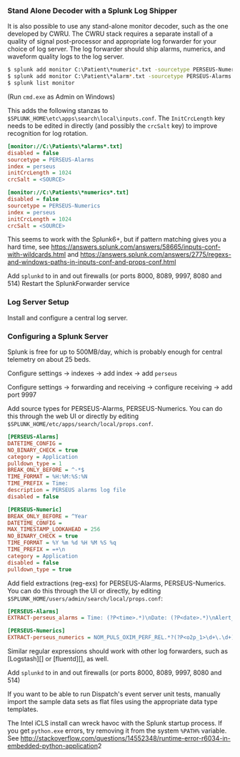 ### Stand Alone Decoder with a Splunk Log Shipper

It is also possible to use any stand-alone monitor decoder, such as the one developed by CWRU.  The CWRU stack requires a separate install of a quality of signal post-processor and appropriate log forwarder for your choice of log server.  The log forwarder should ship alarms, numerics, and waveform quality logs to the log server.  

```bash
$ splunk add monitor C:\Patient\*numeric*.txt -sourcetype PERSEUS-Numerics -index perseus
$ splunk add monitor C:\Patient\*alarm*.txt -sourcetype PERSEUS-Alarms -index perseus
$ splunk list monitor
```

(Run `cmd.exe` as Admin on Windows)

This adds the following stanzas to `$SPLUNK_HOME\etc\apps\search\local\inputs.conf`.  The `InitCrcLength` key needs to be edited in directly (and possibly the `crcSalt` key) to improve recognition for log rotation.

```ini
[monitor://C:\Patients\*alarms*.txt]
disabled = false
sourcetype = PERSEUS-Alarms
index = perseus
initCrcLength = 1024
crcSalt = <SOURCE>

[monitor://C:\Patients\*numerics*.txt]
disabled = false
sourcetype = PERSEUS-Numerics
index = perseus
initCrcLength = 1024
crcSalt = <SOURCE>
```

This seems to work with the Splunk6+, but if pattern matching gives you a hard time, see <https://answers.splunk.com/answers/58665/inputs-conf-with-wildcards.html> and <https://answers.splunk.com/answers/2775/regexs-and-windows-paths-in-inputs-conf-and-props-conf.html>

Add `splunkd` to in and out firewalls (or ports 8000, 8089, 9997, 8080 and 514)
Restart the SplunkForwarder service

### Log Server Setup

Install and configure a central log server.  

### Configuring a Splunk Server

Splunk is free for up to 500MB/day, which is probably enough for central telemetry on about 25 beds.  

Configure settings -> indexes -> add index -> add `perseus`

Configure settings -> forwarding and receiving -> configure receiving -> add port 9997

Add source types for PERSEUS-Alarms, PERSEUS-Numerics.  You can do this through the web UI or directly by editing `$SPLUNK_HOME/etc/apps/search/local/props.conf`.
 
```ini
[PERSEUS-Alarms]
DATETIME_CONFIG = 
NO_BINARY_CHECK = true
category = Application
pulldown_type = 1
BREAK_ONLY_BEFORE = ^-*$
TIME_FORMAT = %H:%M:%S:%N
TIME_PREFIX = Time:
description = PERSEUS alarms log file
disabled = false

[PERSEUS-Numeric]
BREAK_ONLY_BEFORE = ^Year
DATETIME_CONFIG = 
MAX_TIMESTAMP_LOOKAHEAD = 256
NO_BINARY_CHECK = true
TIME_FORMAT = %Y %m %d %H %M %S %q
TIME_PREFIX = =+\n
category = Application
disabled = false
pulldown_type = true
```

Add field extractions (reg-exs) for PERSEUS-Alarms, PERSEUS-Numerics.  You can do this through the UI or directly, by editing `$SPLUNK_HOME/users/admin/search/local/props.conf`:
 
 ```ini
[PERSEUS-Alarms]
EXTRACT-perseus_alarms = Time: (?P<time>.*)\nDate: (?P<date>.*)\nAlert_source: (?P<alert_src>.*)\nAlert_code: (?P<alert_code>.*)\nAlert_type: (?P<alert_type>.*)\nAlert_state: (?P<alert_state>.*)\nAlert_flags: (?P<alert_flags>.*)\nAlert_message: (?P<alert_msg>.*)

[PERSEUS-Numerics]
EXTRACT-perseus_numerics = NOM_PULS_OXIM_PERF_REL.*?(?P<o2p_1>\d+\.\d+)\nNOM_PULS_OXIM_PERF_REL.*?(?P<o2p_2>\d+\.\d+)\nNOM_PULS_OXIM_PERF_REL.*?(?P<o2p_3>\d+\.\d+)\nNOM_ECG_CARD_BEAT_RATE.*?(?P<bpm_1>\d+\.\d+)\nNOM_ECG_CARD_BEAT_RATE.*?(?P<bpm_2>\d+\.\d+)\nNOM_ECG_V_P_C_CNT.*?(?P<ecgvpc>\d+\.\d+)\nNOM_PULS_OXIM_SAT_O2.*?(?P<spo2>\d+\.\d+)\nNOM_PULS_OXIM_PERF_REL.*?(?P<o2p_4>\d+\.\d+)
```

Similar regular expressions should work with other log forwarders, such as [Logstash][] or [fluentd][], as well.

Add `splunkd` to in and out firewalls (or ports 8000, 8089, 9997, 8080 and 514)

If you want to be able to run Dispatch's event server unit tests, manually import the sample data sets as flat files using the appropriate data type templates.

The Intel iCLS install can wreck havoc with the Splunk startup process.  If you get `python.exe` errors, try removing it from the system `%PATH%` variable.  See <http://stackoverflow.com/questions/14552348/runtime-error-r6034-in-embedded-python-application>2